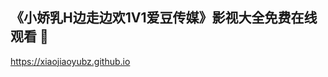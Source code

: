 ## 《小娇乳H边走边欢1V1爱豆传媒》影视大全免费在线观看 👋

<https://xiaojiaoyubz.github.io>

<!--
**xiaojiaoyubz/xiaojiaoyubz** is a ✨ _special_ ✨ repository because its `README.md` (this file) appears on your GitHub profile.

Here are some ideas to get you started:

- 🔭 I’m currently working on ...
- 🌱 I’m currently learning ...
- 👯 I’m looking to collaborate on ...
- 🤔 I’m looking for help with ...
- 💬 Ask me about ...
- 📫 How to reach me: ...
- 😄 Pronouns: ...
- ⚡ Fun fact: ...
-->
